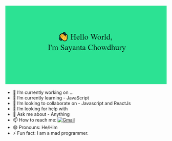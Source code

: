[![image](https://github.com/sayanta28/sayanta28/blob/master/Hello2.jpg)](https://github.com/sayanta28?tab=repositories)

- 🔭 I’m currently working on ... 
- 🌱 I’m currently learning - JavaScript
- 👯 I’m looking to collaborate on - Javascript and ReactJs
- 🤔 I’m looking for help with 
- 💬 Ask me about - Anything
- 📫 How to reach me: [![Gmail](https://img.shields.io/badge/%20-Send%20Mail-black?color=14171A&labelColor=ef5350&logo=gmail&logoColor=ffffff)](mailto:sayanta28@gmail.com)
- 😄 Pronouns:  He/Him
- ⚡ Fun fact: I am a mad programmer.


[//]: # (This may be the most platform independent comment)
